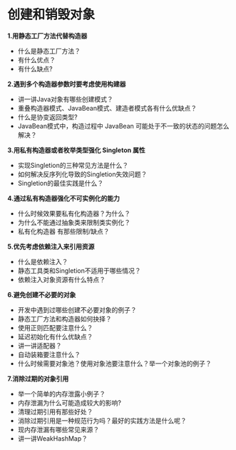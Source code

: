 # 创建和销毁对象

**1.用静态工厂方法代替构造器**

- 什么是静态工厂方法？
- 有什么优点？
- 有什么缺点?

**2.遇到多个构造器参数时要考虑使用构建器**

- 讲一讲Java对象有哪些创建模式？
- 重叠构造器模式、JavaBean模式、建造者模式各有什么优缺点？
- 什么是协变返回类型?
- JavaBean模式中，构造过程中 JavaBean 可能处于不一致的状态的问题怎么解决？

**3.用私有构造器或者枚举类型强化 Singleton 属性**

- 实现Singletion的三种常见方法是什么？
- 如何解决反序列化导致的Singletion失效问题？
- Singletion的最佳实践是什么？

**4.通过私有构造器强化不可实例化的能力**

- 什么时候效果要私有化构造器？为什么？
- 为什么不能通过抽象类来限制类实例化？
- 私有化构造器 有那些限制/缺点？

**5.优先考虑依赖注入来引用资源**

- 什么是依赖注入？
- 静态工具类和Singletion不适用于哪些情况？
- 依赖注入对象资源有什么特点？

**6.避免创建不必要的对象**

- 开发中遇到过哪些创建不必要对象的例子？
- 静态工厂方法和构造器如何抉择？
- 使用正则匹配要注意什么？
- 延迟初始化有什么优缺点？
- 讲一讲适配器？
- 自动装箱要注意什么？
- 什么时候需要对象池？使用对象池要注意什么？举一个对象池的例子？

**7.消除过期的对象引用**

- 举一个简单的内存泄露小例子？
- 内存泄漏为什么可能造成较大的影响?
- 清理过期引用有那些好处？
- 消除过期引用是一种规范行为吗？最好的实践方法是什么呢？
- 现内存泄漏有哪些常见来源？
- 讲一讲WeakHashMap？